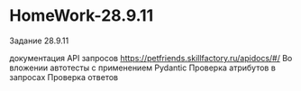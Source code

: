 # HomeWork-28.9.11
Задание 28.9.11

документация API запросов  https://petfriends.skillfactory.ru/apidocs/#/
Во вложении автотесты с применением Pydantic 
Проверка атрибутов в запросах
Проверка ответов
